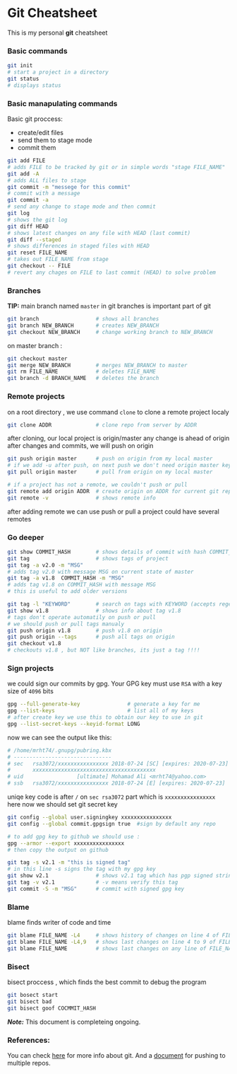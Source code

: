 # Git Cheatsheet

This is my personal **git** cheatsheet

### Basic commands

``` bash
git init                    
# start a project in a directory
git status                  
# displays status
```

### Basic manapulating commands

Basic git proccess: 
* create/edit files 
* send them to stage mode
* commit them

``` bash
git add FILE                
# adds FILE to be tracked by git or in simple words "stage FILE_NAME"
git add -A                  
# adds ALL files to stage
git commit -m "messege for this commit"
# commit with a message 
git commit -a               
# send any change to stage mode and then commit
git log                     
# shows the git log
git diff HEAD               
# shows latest changes on any file with HEAD (last commit)
git diff --staged           
# shows differences in staged files with HEAD 
git reset FILE_NAME         
# takes out FILE_NAME from stage
git checkout -- FILE        
# revert any chages on FILE to last commit (HEAD) to solve problem
```

### Branches

**TIP:** main branch named `master` in git
branches is important part of git

```bash
git branch                  # shows all branches
git branch NEW_BRANCH       # creates NEW_BRANCH
git checkout NEW_BRANCH     # change working branch to NEW_BRANCH
```

on master branch :

``` bash
git checkout master
git merge NEW_BRANCH        # merges NEW_BRANCH to master
git rm FILE_NAME            # deletes FILE_NAME 
git branch -d BRANCH_NAME   # deletes the branch
```

### Remote projects

on a root directory , we use command `clone` to clone a remote project localy

``` bash
git clone ADDR              # clone repo from server by ADDR
```

after cloning, our local project is origin/master
any change is ahead of origin
after changes and commits, we will push on origin

``` bash
git push origin master      # push on origin from my local master
# if we add -u after push, on next push we don't need origin master keywords
git pull origin master      # pull from origin on my local master

# if a project has not a remote, we couldn't push or pull
git remote add origin ADDR  # create origin on ADDR for current git repo
git remote -v               # shows remote info
```
after adding remote we can use push or pull
a project could have several remotes

### Go deeper

``` bash
git show COMMIT_HASH        # shows details of commit with hash COMMIT_HASH
git tag                     # shows tags of project
git tag -a v2.0 -m "MSG"    
# adds tag v2.0 with message MSG on current state of master
git tag -a v1.8  COMMIT_HASH -m "MSG"
# adds tag v1.8 on COMMIT_HASH with message MSG 
# this is useful to add older versions

git tag -l "KEYWORD"        # search on tags with KEYWORD (accepts regex)
git show v1.8               # shows info about tag v1.8
# tags don't operate automatily on push or pull
# we should push or pull tags manualy
git push origin v1.8        # push v1.8 on origin
git push origin --tags      # push all tags on origin
git checkout v1.8           
# checkouts v1.8 , but NOT like branches, its just a tag !!!!
```
### Sign projects

we could sign our commits by gpg. Your GPG key must use `RSA` with a key size of `4096` bits

``` bash
gpg --full-generate-key               # generate a key for me
gpg --list-keys                       # list all of my keys
# after create key we use this to obtain our key to use in git
gpg --list-secret-keys --keyid-format LONG 
```

now we can see the output like this: 

``` bash
# /home/mrht74/.gnupg/pubring.kbx
# -------------------------------
# sec   rsa3072/xxxxxxxxxxxxxxxx 2018-07-24 [SC] [expires: 2020-07-23]
#       xxxxxxxxxxxxxxxxxxxxxxxxxxxxxxxxxxxxxxx
# uid                 [ultimate] Mohamad Ali <mrht74@yahoo.com>
# ssb   rsa3072/xxxxxxxxxxxxxxxx 2018-07-24 [E] [expires: 2020-07-23]
```

uniqe key code is after `/` on `sec rsa3072` part which is `xxxxxxxxxxxxxxxx` here
now we should set git secret key

``` bash
git config --global user.signingkey xxxxxxxxxxxxxxxx
git config --global commit.gpgsign true  #sign by default any repo

# to add gpg key to github we should use :
gpg --armor --export xxxxxxxxxxxxxxxx
# then copy the output on github 

git tag -s v2.1 -m "this is signed tag"
# in this line -s signs the tag with my gpg key
git show v2.1               # shows v2.1 tag which has pgp signed string
git tag -v v2.1             # -v means verify this tag
git commit -S -m "MSG"      # commit with signed gpg key
```

### Blame

blame finds writer of code and time

``` bash
git blame FILE_NAME -L4     # shows history of changes on line 4 of FILE_NAME and who changed them
git blame FILE_NAME -L4,9   # shows last changes on line 4 to 9 of FILE_NAME and who changed them
git blame FILE_NAME         # shows last changes on any line of FILE_NAME and who changed them
```

### Bisect

bisect proccess , which finds the best commit to debug the program

``` bash
git bosect start
git bisect bad
git bisect goof COCMMIT_HASH
```


_**Note:**_ This document is completeing ongoing.

### References:
You can check [here](https://medium.com/@sauvik_dolui/a-few-git-tricks-tips-b680c3968a9b) for more info about git.
And a [document](https://gist.github.com/rvl/c3f156e117e22a25f242) for pushing to multiple repos.



